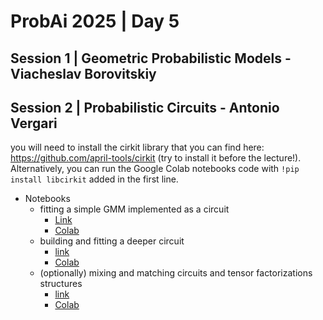 # ProbAi 2025 | Day 5

## Session 1 | Geometric Probabilistic Models - Viacheslav Borovitskiy

## Session 2 | Probabilistic Circuits - Antonio Vergari
you will need to install the cirkit library that you can find here: https://github.com/april-tools/cirkit (try to install it before the lecture!). Alternatively, you can run the Google Colab notebooks code with 
`!pip install libcirkit` added in the first line.

- Notebooks
    * fitting a simple GMM implemented as a circuit
      * [Link](https://github.com/april-tools/cirkit/blob/main/notebooks/learning-a-gaussian-mixture-model.ipynb)
      * [Colab](https://colab.research.google.com/github/april-tools/cirkit/blob/main/notebooks/learning-a-gaussian-mixture-model.ipynb)
    * building and fitting a deeper circuit
      * [link](https://github.com/april-tools/cirkit/blob/main/notebooks/learning-a-circuit.ipynb)
      * [Colab](https://colab.research.google.com/github/april-tools/cirkit/blob/main/notebooks/learning-a-circuit.ipynb)
    * (optionally) mixing and matching circuits and tensor factorizations structures
      * [link](https://github.com/april-tools/cirkit/blob/main/notebooks/region-graphs-and-parametrisation.ipynb)
      * [Colab](https://colab.research.google.com/github/april-tools/cirkit/blob/main/notebooks/region-graphs-and-parametrisation.ipynb)
